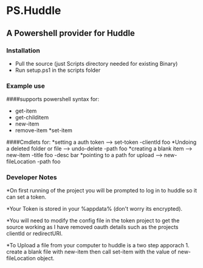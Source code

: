 # PS.Huddle

## A Powershell provider for Huddle


### Installation
- Pull the source (just Scripts directory needed for existing Binary)
- Run setup.ps1 in the scripts folder 

### Example use

####supports powershell syntax for:
* get-item
* get-childitem
* new-item
* remove-item
*set-item

####Cmdlets for:
*setting a auth token --> set-token -clientId foo
*Undoing a deleted folder or file --> undo-delete -path foo
*creating a blank item --> new-item -title foo -desc bar
*pointing to a path for upload --> new-fileLocation -path foo

### Developer Notes

*On first running of the project you will be prompted to log in to huddle so it can set a token. 

*Your Token is stored in your %appdata% (don't worry its encrypted).

*You will need to modify the config file in the token project to get the source working as I have removed
oauth details such as the projects clientId or redirectURI.

*To Upload a file from your computer to huddle is a two step apporach 1. create a blank file with new-item then
call set-item with the value of new-fileLocation object.




